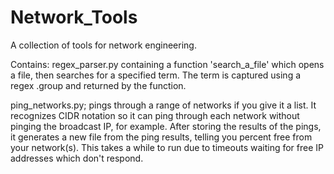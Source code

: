 # Network_Tools
A collection of tools for network engineering.

Contains:
regex_parser.py containing a function 'search_a_file' which opens a file, then searches for a specified term. The term is captured using a regex .group and returned by the function.

ping_networks.py; pings through a range of networks if you give it a list.  It recognizes CIDR notation so it can ping through
each network without pinging the broadcast IP, for example. 
After storing the results of the pings, it generates a new file from the ping results, telling you percent free from your network(s).
This takes a while to run due to timeouts waiting for free IP addresses which don't respond.
